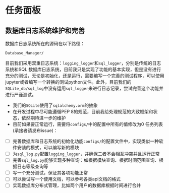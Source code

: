 # 任务面板


## 数据库日志系统维护和完善
数据库日志系统所在的源码在以下路径：
```text
Database_Manager/
```
目前我们采用双重日志系统：`logging_logger`和`sql_logger`，分别是传统的日志系统和SQL
数据库日志系统，目前我只是实现了功能的基本实现，但是没有进行充分的测试，无论是初始化，还是运行，需要编写一个完善的测试程序，可以使用jupyter或者编写一个转换的测试python文件。此外，目前我们的`SQLite_db/sql_log`中没有运用`sql_logger`来进行日志记录，尝试完善这个功能并进行严谨测试。
* 我们的`SQLite`使用了`sqlalchemy.orm`的抽象
* 在开发过程中尽可能遵循PEP 8的规范，目前我给处理规范的大致框架和状态，依然期待进一步的维护
* 目前如果要正常运行，需要将`configs/`中的配置中所有的值修改为0
任务列表 (承接者请发布issue)：
- [ ] 完善数据库和日志系统的初始化功能`configs/`的配置文件中，实现类似一种软件安装的模式，可以编写新的模块
- [ ] 为`sql_log.py`配置`logging_logger`，并确保二者不会相互冲突并且运行正常
- [ ] 完善`sql_log.py`能够实现多种查询：如根据模块查询、根据时间范围查询、根据日志等级查询等
- [ ] 写一个充分测试，保证其各项功能正常
- [ ] 可以尝试写一个使用文档，可以参考各类api文档的格式
- [ ] 实现数据库分布式管理，比如两个用户的数据库根据时间进行合并
